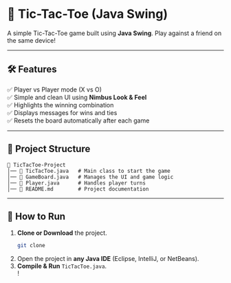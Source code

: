 # 📌 Tic-Tac-Toe (Java Swing)
A simple Tic-Tac-Toe game built using **Java Swing**. Play against a friend on the same device!

---

## 🛠 Features
✅ Player vs Player mode (X vs O)  
✅ Simple and clean UI using **Nimbus Look & Feel**  
✅ Highlights the winning combination  
✅ Displays messages for wins and ties  
✅ Resets the board automatically after each game  

---

## 📂 Project Structure
```
📁 TicTacToe-Project
│── 📄 TicTacToe.java   # Main class to start the game
│── 📄 GameBoard.java   # Manages the UI and game logic
│── 📄 Player.java      # Handles player turns
│── 📄 README.md        # Project documentation
```

---

## 🚀 How to Run
1. **Clone or Download** the project.  
   ```sh
   git clone 
   ```
2. Open the project in **any Java IDE** (Eclipse, IntelliJ, or NetBeans).  
3. **Compile & Run** `TicTacToe.java`.    
!  

